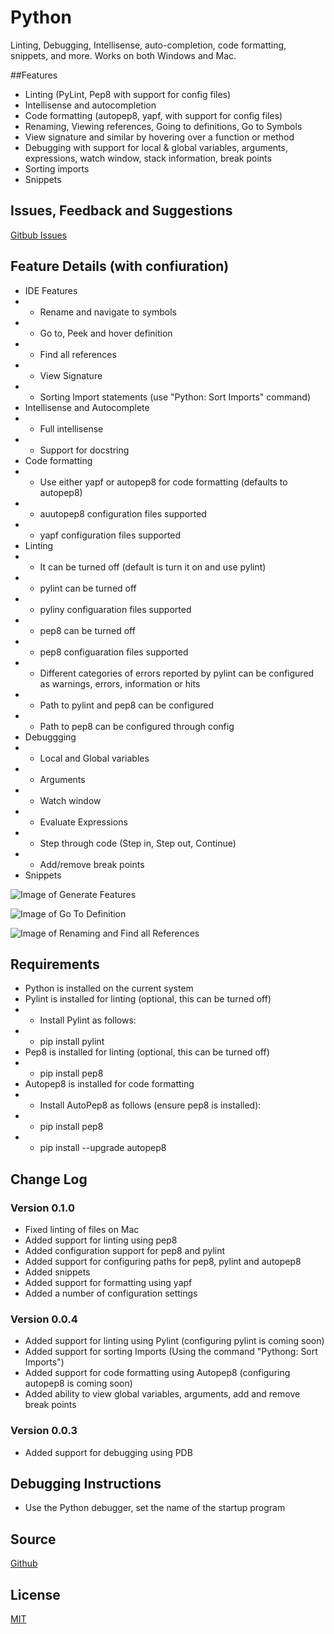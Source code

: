 # Python
Linting, Debugging, Intellisense, auto-completion, code formatting, snippets, and more.
Works on both Windows and Mac.

##Features
* Linting (PyLint, Pep8 with support for config files)
* Intellisense and autocompletion
* Code formatting (autopep8, yapf, with support for config files)
* Renaming, Viewing references, Going to definitions, Go to Symbols
* View signature and similar by hovering over a function or method
* Debugging with support for local & global variables, arguments, expressions, watch window, stack information, break points
* Sorting imports
* Snippets

## Issues, Feedback and Suggestions
[Gitbub Issues](https://github.com/DonJayamanne/pythonVSCode/issues)

## Feature Details (with confiuration)
* IDE Features
* - Rename and navigate to symbols
* - Go to, Peek and hover definition
* - Find all references
* - View Signature
* - Sorting Import statements (use "Python: Sort Imports" command)
* Intellisense and Autocomplete
* - Full intellisense
* - Support for docstring
* Code formatting
* - Use either yapf or autopep8 for code formatting (defaults to autopep8)
* - auutopep8 configuration files supported
* - yapf configuration files supported
* Linting
* - It can be turned off (default is turn it on and use pylint)
* - pylint can be turned off
* - pyliny configuaration files supported
* - pep8 can be turned off
* - pep8 configuaration files supported
* - Different categories of errors reported by pylint can be configured as warnings, errors, information or hits
* - Path to pylint and pep8 can be configured
* - Path to pep8 can be configured through config
* Debuggging
* - Local and Global variables
* - Arguments
* - Watch window
* - Evaluate Expressions
* - Step through code (Step in, Step out, Continue)
* - Add/remove break points
* Snippets


![Image of Generate Features](https://raw.githubusercontent.com/DonJayamanne/pythonVSCode/master/images/general.gif)

![Image of Go To Definition](https://raw.githubusercontent.com/DonJayamanne/pythonVSCode/master/images/goToDef.gif)

![Image of Renaming and Find all References](https://raw.githubusercontent.com/DonJayamanne/pythonVSCode/master/images/rename.gif)

## Requirements
* Python is installed on the current system
* Pylint is installed for linting (optional, this can be turned off)
* - Install Pylint as follows:
* - pip install pylint
* Pep8 is installed for linting (optional, this can be turned off)
* - pip install pep8
* Autopep8 is installed for code formatting 
* - Install AutoPep8 as follows (ensure pep8 is installed):
* - pip install pep8
* - pip install --upgrade autopep8


## Change Log

### Version 0.1.0
* Fixed linting of files on Mac
* Added support for linting using pep8
* Added configuration support for pep8 and pylint
* Added support for configuring paths for pep8, pylint and autopep8
* Added snippets
* Added support for formatting using yapf
* Added a number of configuration settings

### Version 0.0.4
* Added support for linting using Pylint (configuring pylint is coming soon)
* Added support for sorting Imports (Using the command "Pythong: Sort Imports")
* Added support for code formatting using Autopep8 (configuring autopep8 is coming soon)
* Added ability to view global variables, arguments, add and remove break points

### Version 0.0.3
* Added support for debugging using PDB


## Debugging Instructions
* Use the Python debugger, set the name of the startup program


## Source

[Github](https://github.com/DonJayamanne/pythonVSCode)

                
## License

[MIT](https://raw.githubusercontent.com/DonJayamanne/pythonVSCode/master/LICENSE)

